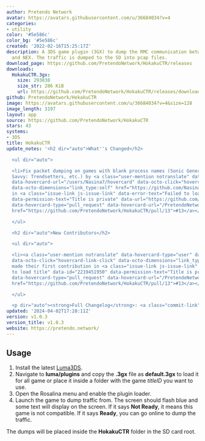 ```yaml
---
author: Pretendo Network
avatar: https://avatars.githubusercontent.com/u/36684034?v=4
categories:
- utility
color: '#5e586c'
color_bg: '#5e586c'
created: '2022-02-16T15:25:17Z'
description: A 3DS game plugin (3GX) to dump the RMC communication between 3DS games
  and NEX. The traffic is dumped to the SD into pcap files.
download_page: https://github.com/PretendoNetwork/HokakuCTR/releases
downloads:
  HokakuCTR.3gx:
    size: 293838
    size_str: 286 KiB
    url: https://github.com/PretendoNetwork/HokakuCTR/releases/download/v1.0.3/HokakuCTR.3gx
github: PretendoNetwork/HokakuCTR
image: https://avatars.githubusercontent.com/u/36684034?v=4&size=128
image_length: 3197
layout: app
source: https://github.com/PretendoNetwork/HokakuCTR
stars: 43
systems:
- 3DS
title: HokakuCTR
update_notes: '<h2 dir="auto">What''s Changed</h2>

  <ul dir="auto">

  <li>Fix packet dumping on games with blank process names (Sonic Generations, Style
  Savvy: Trendsetters, etc.) by <a class="user-mention notranslate" data-hovercard-type="user"
  data-hovercard-url="/users/Nasina7/hovercard" data-octo-click="hovercard-link-click"
  data-octo-dimensions="link_type:self" href="https://github.com/Nasina7">@Nasina7</a>
  in <a class="issue-link js-issue-link" data-error-text="Failed to load title" data-id="2219451950"
  data-permission-text="Title is private" data-url="https://github.com/PretendoNetwork/HokakuCTR/issues/13"
  data-hovercard-type="pull_request" data-hovercard-url="/PretendoNetwork/HokakuCTR/pull/13/hovercard"
  href="https://github.com/PretendoNetwork/HokakuCTR/pull/13">#13</a></li>

  </ul>

  <h2 dir="auto">New Contributors</h2>

  <ul dir="auto">

  <li><a class="user-mention notranslate" data-hovercard-type="user" data-hovercard-url="/users/Nasina7/hovercard"
  data-octo-click="hovercard-link-click" data-octo-dimensions="link_type:self" href="https://github.com/Nasina7">@Nasina7</a>
  made their first contribution in <a class="issue-link js-issue-link" data-error-text="Failed
  to load title" data-id="2219451950" data-permission-text="Title is private" data-url="https://github.com/PretendoNetwork/HokakuCTR/issues/13"
  data-hovercard-type="pull_request" data-hovercard-url="/PretendoNetwork/HokakuCTR/pull/13/hovercard"
  href="https://github.com/PretendoNetwork/HokakuCTR/pull/13">#13</a></li>

  </ul>

  <p dir="auto"><strong>Full Changelog</strong>: <a class="commit-link" href="https://github.com/PretendoNetwork/HokakuCTR/compare/v1.0.2...v1.0.3"><tt>v1.0.2...v1.0.3</tt></a></p>'
updated: '2024-04-02T17:28:11Z'
version: v1.0.3
version_title: v1.0.3
website: https://pretendo.network/
---
```

## Usage

1. Install the latest [Luma3DS](luma3ds).
2. Navigate to **luma/plugins** and copy the **.3gx** file as **default.3gx** to load it for all game or place it inside a folder with the game *titleID* you want to use.
3. Open the Rosalina menu and enable the plugin loader.
4. Launch the game to dump traffic from. The screen should flash blue and some text will display on the screen. If it says **Not Ready**, it means this game is not compatible. If it says **Ready**, you can go online to dump the traffic.

The dumps will be placed inside the **HokakuCTR** folder in the SD card root.